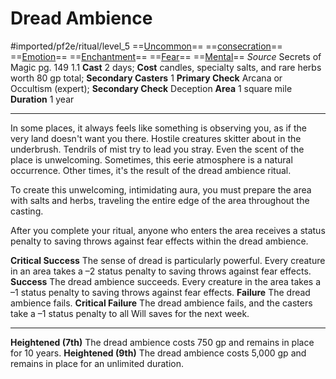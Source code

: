 # Dread Ambience
#imported/pf2e/ritual/level_5
==[Uncommon](uncommon.md)== ==[consecration](consecration.md)== ==[Emotion](emotion.md)== ==[Enchantment](enchantment.md)== ==[Fear](../../Arcane_Tradition/Level%201/Fear.md)== ==[Mental](mental.md)==
*Source* Secrets of Magic pg. 149 1.1
**Cast** 2 days; **Cost** candles, specialty salts, and rare herbs worth 80 gp total; **Secondary Casters** 1
**Primary Check** Arcana or Occultism (expert); **Secondary Check** Deception
**Area** 1 square mile
**Duration** 1 year

---
In some places, it always feels like something is observing you, as if the very land doesn't want you there. Hostile creatures skitter about in the underbrush. Tendrils of mist try to lead you stray. Even the scent of the place is unwelcoming. Sometimes, this eerie atmosphere is a natural occurrence. Other times, it's the result of the dread ambience ritual.

To create this unwelcoming, intimidating aura, you must prepare the area with salts and herbs, traveling the entire edge of the area throughout the casting.

After you complete your ritual, anyone who enters the area receives a status penalty to saving throws against fear effects within the dread ambience.

**Critical Success** The sense of dread is particularly powerful. Every creature in an area takes a –2 status penalty to saving throws against fear effects.
**Success** The dread ambience succeeds. Every creature in the area takes a –1 status penalty to saving throws against fear effects.
**Failure** The dread ambience fails.
**Critical Failure** The dread ambience fails, and the casters take a –1 status penalty to all Will saves for the next week.

<hr>

**Heightened (7th)** The dread ambience costs 750 gp and remains in place for 10 years.
**Heightened (9th)** The dread ambience costs 5,000 gp and remains in place for an unlimited duration.